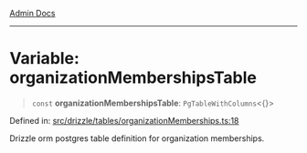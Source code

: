 [Admin Docs](/)

***

# Variable: organizationMembershipsTable

> `const` **organizationMembershipsTable**: `PgTableWithColumns`\<\{\}\>

Defined in: [src/drizzle/tables/organizationMemberships.ts:18](https://github.com/PratapRathi/talawa-api/blob/8c6154f4daaa502448d207545feda14b4d146e99/src/drizzle/tables/organizationMemberships.ts#L18)

Drizzle orm postgres table definition for organization memberships.
